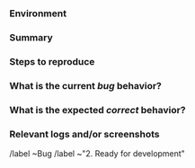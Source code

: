 ### Environment
<!-- Specify if the environment is Development, Testing, or Production. 
Optionally, include the operating system and browser if it is a UI-related issue. --> 

### Summary
<!-- Summarize the bug encountered concisely. -->

### Steps to reproduce
<!-- Describe how one can reproduce the issue - this is very important. Please use an ordered list. -->


### What is the current *bug* behavior?
<!-- Describe what actually happens. -->

### What is the expected *correct* behavior?
<!-- Describe what you should see instead. -->

### Relevant logs and/or screenshots
<!-- Paste any relevant logs - please use code blocks (```) to format console output, logs, and code
 as it's tough to read otherwise. -->


/label ~Bug 
/label ~"2. Ready for development" 